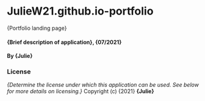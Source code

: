 # JulieW21.github.io-portfolio
 {Portfolio landing page}
#### {Brief description of application}, {07/2021}
#### By **{Julie}**

### License
*{Determine the license under which this application can be used.  See below for more details on licensing.}*
Copyright (c) {2021} **{Julie}**
  
